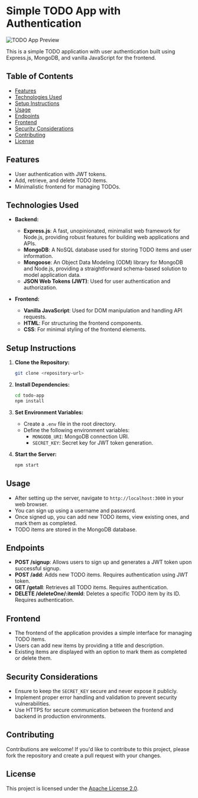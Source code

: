 # Simple TODO App with Authentication

![TODO App Preview](todo_app_preview.png)

This is a simple TODO application with user authentication built using Express.js, MongoDB, and vanilla JavaScript for the frontend.

## Table of Contents

- [Features](#features)
- [Technologies Used](#technologies-used)
- [Setup Instructions](#setup-instructions)
- [Usage](#usage)
- [Endpoints](#endpoints)
- [Frontend](#frontend)
- [Security Considerations](#security-considerations)
- [Contributing](#contributing)
- [License](#license)

## Features

- User authentication with JWT tokens.
- Add, retrieve, and delete TODO items.
- Minimalistic frontend for managing TODOs.

## Technologies Used

- **Backend:**
  - **Express.js**: A fast, unopinionated, minimalist web framework for Node.js, providing robust features for building web applications and APIs.
  - **MongoDB**: A NoSQL database used for storing TODO items and user information.
  - **Mongoose**: An Object Data Modeling (ODM) library for MongoDB and Node.js, providing a straightforward schema-based solution to model application data.
  - **JSON Web Tokens (JWT)**: Used for user authentication and authorization.

- **Frontend:**
  - **Vanilla JavaScript**: Used for DOM manipulation and handling API requests.
  - **HTML**: For structuring the frontend components.
  - **CSS**: For minimal styling of the frontend elements.

## Setup Instructions

1. **Clone the Repository:**
   ```bash
   git clone <repository-url>
   ```

2. **Install Dependencies:**
   ```bash
   cd todo-app
   npm install
   ```

3. **Set Environment Variables:**
   - Create a `.env` file in the root directory.
   - Define the following environment variables:
     - `MONGODB_URI`: MongoDB connection URI.
     - `SECRET_KEY`: Secret key for JWT token generation.

4. **Start the Server:**
   ```bash
   npm start
   ```

## Usage

- After setting up the server, navigate to `http://localhost:3000` in your web browser.
- You can sign up using a username and password.
- Once signed up, you can add new TODO items, view existing ones, and mark them as completed.
- TODO items are stored in the MongoDB database.

## Endpoints

- **POST /signup**: Allows users to sign up and generates a JWT token upon successful signup.
- **POST /add**: Adds new TODO items. Requires authentication using JWT token.
- **GET /getall**: Retrieves all TODO items. Requires authentication.
- **DELETE /deleteOne/:itemId**: Deletes a specific TODO item by its ID. Requires authentication.

## Frontend

- The frontend of the application provides a simple interface for managing TODO items.
- Users can add new items by providing a title and description.
- Existing items are displayed with an option to mark them as completed or delete them.

## Security Considerations

- Ensure to keep the `SECRET_KEY` secure and never expose it publicly.
- Implement proper error handling and validation to prevent security vulnerabilities.
- Use HTTPS for secure communication between the frontend and backend in production environments.

## Contributing

Contributions are welcome! If you'd like to contribute to this project, please fork the repository and create a pull request with your changes.

## License

This project is licensed under the [Apache License 2.0](LICENSE).

